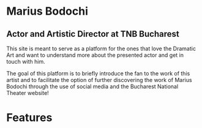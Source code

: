# Marius Bodochi 
## Actor and Artistic Director at TNB Bucharest

This site is meant to serve as a platform for the ones that love the Dramatic Art and want to understand more about the presented actor and get in touch with him.

The goal of this platform is to briefly introduce the fan to the work of this artist and to facilitate the option of further discovering the work of Marius Bodochi through the use of social media and the Bucharest National Theater website! 



# Features



